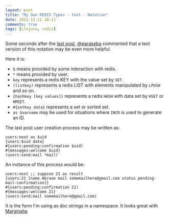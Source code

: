 ```yaml
---
layout: post
title: "My Own REDIS Types - text - Notation"
date: 2011-12-11 18:11
comments: true
tags: [clojure, redis]
---
```

Some seconds after the [last post](http://paulosuzart.github.com/blog/2011/12/11/my-own-redis-types-notation/), [@paraseba](http://twitter.com/paraseba) commented that a text version of this notation may be even more helpful.

Here it is:

* `$` means provided by some interaction with redis.
* `*` means provided by user.
* `key` represents a redis KEY with the value set by `SET`.
* `(listkey)` represents a redis LIST with elements manipulated by `LPUSH` and so on.
* `{hashkey [key values]}` represents a redis `HASH` with data set by `HSET` or `HMSET`.
* `#{setkey data}` represents a set or sorted set.
* `as $varname` may be used for situations where `INCR` is used to generate an ID.

<!--more-->

The last post user creation process may be written as:

	users:next as $uid
	{users:$uid data}
	#{users:pending:confirmation $uid)
	#{messages:welcome $uid}
	(users:send:mail *mail)

An instance of this process would be:

    users:next ;; suppose 21 as result
    {users:21 [name Abraao mail somemailhere@gmail.com status pending-mail-confirmation]}
    #{users:pending:confirmation 21)
    #{messages:welcome 21}
    (users:send:mail somemailhere@gmail.com)

It is the form I'm using as doc strings in a namespace. It looks great with [Marginalia](http://www.fogus.me/fun/marginalia/).

